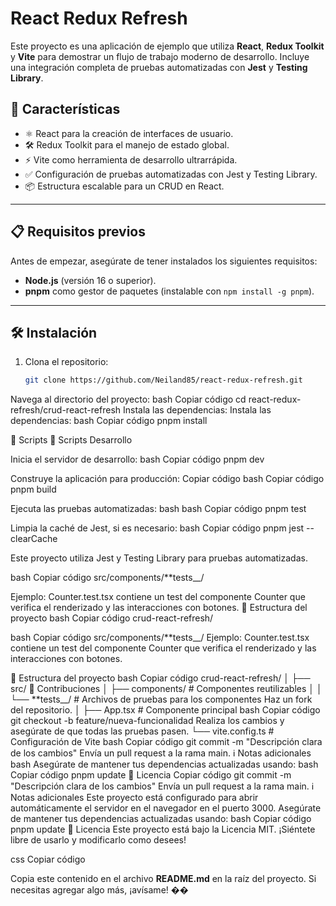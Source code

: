 # React Redux Refresh

Este proyecto es una aplicación de ejemplo que utiliza **React**, **Redux Toolkit** y **Vite** para demostrar un flujo de trabajo moderno de desarrollo. Incluye una integración completa de pruebas automatizadas con **Jest** y **Testing Library**.

## 🚀 Características

- ⚛️ React para la creación de interfaces de usuario.
- 🛠️ Redux Toolkit para el manejo de estado global.
- ⚡ Vite como herramienta de desarrollo ultrarrápida.
- ✅ Configuración de pruebas automatizadas con Jest y Testing Library.
- 📦 Estructura escalable para un CRUD en React.

---

## 📋 Requisitos previos

Antes de empezar, asegúrate de tener instalados los siguientes requisitos:

- **Node.js** (versión 16 o superior).
- **pnpm** como gestor de paquetes (instalable con `npm install -g pnpm`).

---

## 🛠️ Instalación

1. Clona el repositorio:

   ```bash
   git clone https://github.com/Neiland85/react-redux-refresh.git

Navega al directorio del proyecto:
bash
Copiar código
cd react-redux-refresh/crud-react-refresh
Instala las dependencias:
Instala las dependencias:
bash
Copiar código
pnpm install

🚀 Scripts
🚀 Scripts
Desarrollo

Inicia el servidor de desarrollo:
bash
Copiar código
pnpm dev

Construye la aplicación para producción:
Copiar código
bash
Copiar código
pnpm build

Ejecuta las pruebas automatizadas:
bash
bash
Copiar código
pnpm test

Limpia la caché de Jest, si es necesario:
bash
Copiar código
pnpm jest --clearCache

Este proyecto utiliza Jest y Testing Library para pruebas automatizadas.

bash
Copiar código
src/components/**tests__/

Ejemplo: Counter.test.tsx contiene un test del componente Counter que verifica el renderizado y las interacciones con botones.
🌳 Estructura del proyecto
bash
Copiar código
crud-react-refresh/

bash
Copiar código
src/components/**tests__/
Ejemplo: Counter.test.tsx contiene un test del componente Counter que verifica el renderizado y las interacciones con botones.

🌳 Estructura del proyecto
bash
Copiar código
crud-react-refresh/
│
├── src/
🤝 Contribuciones
│   ├── components/     # Componentes reutilizables
│   │   └── **tests__/  # Archivos de pruebas para los componentes
Haz un fork del repositorio.
│   ├── App.tsx         # Componente principal
bash
Copiar código
git checkout -b feature/nueva-funcionalidad
Realiza los cambios y asegúrate de que todas las pruebas pasen.
└── vite.config.ts      # Configuración de Vite
bash
Copiar código
git commit -m "Descripción clara de los cambios"
Envía un pull request a la rama main.
ℹ️ Notas adicionales
bash
Asegúrate de mantener tus dependencias actualizadas usando:
bash
Copiar código
pnpm update
📝 Licencia
Copiar código
git commit -m "Descripción clara de los cambios"
Envía un pull request a la rama main.
ℹ️ Notas adicionales
Este proyecto está configurado para abrir automáticamente el servidor en el navegador en el puerto 3000.
Asegúrate de mantener tus dependencias actualizadas usando:
bash
Copiar código
pnpm update
📝 Licencia
Este proyecto está bajo la Licencia MIT. ¡Siéntete libre de usarlo y modificarlo como desees!

css
Copiar código

Copia este contenido en el archivo **README.md** en la raíz del proyecto. Si necesitas agregar algo más, ¡avísame! ��
